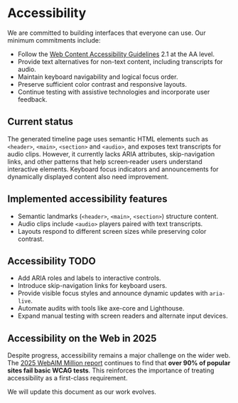 # Accessibility

We are committed to building interfaces that everyone can use. Our minimum commitments include:

- Follow the [Web Content Accessibility Guidelines](https://www.w3.org/WAI/standards-guidelines/wcag/) 2.1 at the AA level.
- Provide text alternatives for non-text content, including transcripts for audio.
- Maintain keyboard navigability and logical focus order.
- Preserve sufficient color contrast and responsive layouts.
- Continue testing with assistive technologies and incorporate user feedback.

## Current status

The generated timeline page uses semantic HTML elements such as `<header>`, `<main>`, `<section>` and `<audio>`, and exposes text transcripts for audio clips. However, it currently lacks ARIA attributes, skip-navigation links, and other patterns that help screen‑reader users understand interactive elements. Keyboard focus indicators and announcements for dynamically displayed content also need improvement.

## Implemented accessibility features

- Semantic landmarks (`<header>`, `<main>`, `<section>`) structure content.
- Audio clips include `<audio>` players paired with text transcripts.
- Layouts respond to different screen sizes while preserving color contrast.

## Accessibility TODO

- Add ARIA roles and labels to interactive controls.
- Introduce skip-navigation links for keyboard users.
- Provide visible focus styles and announce dynamic updates with `aria-live`.
- Automate audits with tools like axe-core and Lighthouse.
- Expand manual testing with screen readers and alternate input devices.

## Accessibility on the Web in 2025

Despite progress, accessibility remains a major challenge on the wider web. The
[2025 WebAIM Million report](https://webaim.org/projects/million/) continues to
find that **over 90% of popular sites fail basic WCAG tests**. This reinforces
the importance of treating accessibility as a first-class requirement.

We will update this document as our work evolves.
